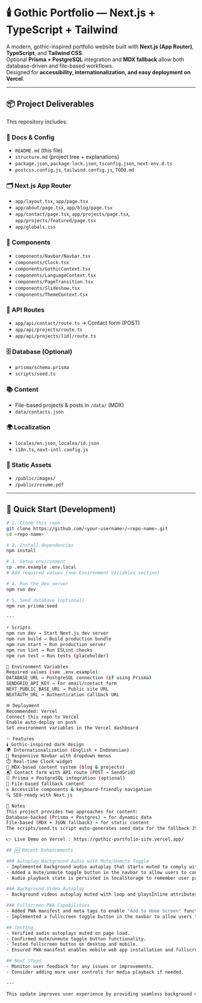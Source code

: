 # 🕯️ Gothic Portfolio — Next.js + TypeScript + Tailwind

A modern, gothic-inspired portfolio website built with **Next.js (App Router)**, **TypeScript**, and **Tailwind CSS**.  
Optional **Prisma + PostgreSQL** integration and **MDX fallback** allow both database-driven and file-based workflows.  
Designed for **accessibility, internationalization, and easy deployment on Vercel**.

---

## 📦 Project Deliverables

This repository includes:

### 📄 Docs & Config
- `README.md` (this file)
- `structure.md` (project tree + explanations)
- `package.json`, `package-lock.json`, `tsconfig.json`, `next-env.d.ts`
- `postcss.config.js`, `tailwind.config.js`, `TODO.md`

### 🗂️ Next.js App Router
- `app/layout.tsx`, `app/page.tsx`
- `app/about/page.tsx`, `app/blog/page.tsx`
- `app/contact/page.tsx`, `app/projects/page.tsx`, `app/projects/featured/page.tsx`
- `app/globals.css`

### 🧩 Components
- `components/Navbar/Navbar.tsx`
- `components/Clock.tsx`
- `components/GothicContext.tsx`
- `components/LanguageContext.tsx`
- `components/PageTransition.tsx`
- `components/Slideshow.tsx`
- `components/ThemeContext.tsx`

### 🔗 API Routes
- `app/api/contact/route.ts` → Contact form (POST)
- `app/api/projects/route.ts`
- `app/api/projects/[id]/route.ts`

### 🗄️ Database (Optional)
- `prisma/schema.prisma`
- `scripts/seed.ts`

### 📚 Content
- File-based projects & posts in `/data/` (MDX)
- `data/contacts.json`

### 🌍 Localization
- `locales/en.json`, `locales/id.json`
- `i18n.ts`, `next-intl.config.js`

### 📂 Static Assets
- `/public/images/`
- `/public/resume.pdf`

---

## 🚀 Quick Start (Development)

```bash
# 1. Clone this repo
git clone https://github.com/<your-username>/<repo-name>.git
cd <repo-name>

# 2. Install dependencies
npm install

# 3. Setup environment
cp .env.example .env.local
# Add required values (see Environment Variables section)

# 4. Run the dev server
npm run dev

# 5. Seed database (optional)
npm run prisma:seed

---

⚡ Scripts
npm run dev → Start Next.js dev server
npm run build → Build production bundle
npm run start → Run production server
npm run lint → Run ESLint checks
npm run test → Run tests (placeholder)

🔑 Environment Variables
Required values (see .env.example):
DATABASE_URL → PostgreSQL connection (if using Prisma)
SENDGRID_API_KEY → For email/contact form
NEXT_PUBLIC_BASE_URL → Public site URL
NEXTAUTH_URL → Authentication callback URL

🌐 Deployment
Recommended: Vercel
Connect this repo to Vercel
Enable auto-deploy on push
Set environment variables in the Vercel dashboard

✨ Features
🕯️ Gothic-inspired dark design
🌍 Internationalization (English + Indonesian)
📱 Responsive Navbar with dropdown menus
⏱️ Real-time Clock widget
📖 MDX-based content system (blog & projects)
📬 Contact form with API route (POST → SendGrid)
🗄️ Prisma + PostgreSQL integration (optional)
📂 File-based fallback content
♿ Accessible components & keyboard-friendly navigation
🔍 SEO-ready with Next.js

📝 Notes
This project provides two approaches for content:
Database-backed (Prisma + Postgres) → for dynamic data
File-based (MDX + JSON fallback) → for static content
The scripts/seed.ts script auto-generates seed data for the fallback JSON system if no DB is used.

👉 Live Demo on Vercel : https://gothic-portfolio-site.vercel.app/

## 🆕 Recent Enhancements

### Autoplay Background Audio with Mute/Unmute Toggle
- Implemented background audio autoplay that starts muted to comply with browser autoplay policies.
- Added a mute/unmute toggle button in the navbar to allow users to control audio playback.
- Audio playback state is persisted in localStorage to remember user preference.

### Background Video Autoplay
- Background videos autoplay muted with loop and playsInline attributes for smooth visual effects without audio conflicts.

### Fullscreen PWA Capabilities
- Added PWA manifest and meta tags to enable "Add to Home Screen" functionality on mobile devices.
- Implemented a fullscreen toggle button in the navbar to allow users to hide browser UI and enjoy an immersive experience.

## Testing
- Verified audio autoplays muted on page load.
- Confirmed mute/unmute toggle button functionality.
- Tested fullscreen button on desktop and mobile.
- Ensured PWA manifest enables mobile web app installation and fullscreen mode.

## Next Steps
- Monitor user feedback for any issues or improvements.
- Consider adding more user controls for media playback if needed.

---

This update improves user experience by providing seamless background media playback and enhanced mobile usability.
